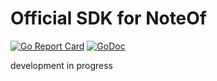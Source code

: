 # Official SDK for NoteOf

[![Go Report Card](https://goreportcard.com/badge/github.com/Noteof/sdk-go)](https://goreportcard.com/report/github.com/Noteof/sdk-go)
[![GoDoc](https://godoc.org/github.com/Noteof/sdk-go?status.svg)](https://godoc.org/github.com/Noteof/sdk-go)

development in progress
